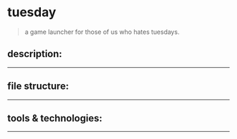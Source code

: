 # tuesday
> a game launcher for those of us who hates tuesdays.

## description:


-----------
## file structure:


-----------
## tools & technologies:


-----------